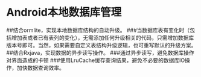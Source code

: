 # Android本地数据库管理

##结合ormlite，实现本地数据库结构的自动升级。
###当数据库表有变化时（包括增加表或者已有表列的变化），无需添加任何升级相关的代码，只需增加数据库版本号即可。当然，如果需要自定义表结构升级逻辑，也可重写默认的升级方案。
##结合Rxjava，实现数据的异步读写操作。
###通过异步读写，避免数据库操作对界面造成的卡顿
###使用LruCache缓存查询结果，避免不必要的数据库IO操作，加快数据查询效率。

